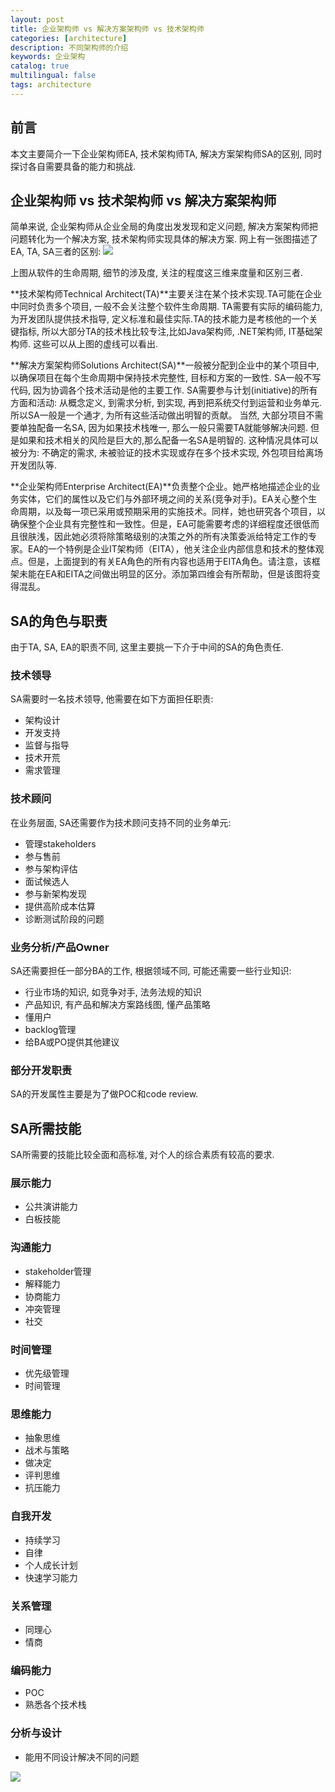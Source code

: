 ```yaml
---
layout: post
title: 企业架构师 vs 解决方案架构师 vs 技术架构师
categories: [architecture]
description: 不同架构师的介绍
keywords: 企业架构
catalog: true
multilingual: false
tags: architecture
---
```


## 前言
本文主要简介一下企业架构师EA, 技术架构师TA, 解决方案架构师SA的区别, 同时探讨各自需要具备的能力和挑战.


## 企业架构师 vs 技术架构师 vs 解决方案架构师
简单来说, 企业架构师从企业全局的角度出发发现和定义问题, 解决方案架构师把问题转化为一个解决方案, 技术架构师实现具体的解决方案.
网上有一张图描述了EA, TA, SA三者的区别:
<img src="{{site.baseurl}}/assets/images/2020-11/architects.png"/>

上图从软件的生命周期, 细节的涉及度, 关注的程度这三维来度量和区别三者.

**技术架构师Technical Architect(TA)**主要关注在某个技术实现.TA可能在企业中同时负责多个项目, 一般不会关注整个软件生命周期. TA需要有实际的编码能力, 为开发团队提供技术指导, 定义标准和最佳实际.TA的技术能力是考核他的一个关键指标, 所以大部分TA的技术栈比较专注,比如Java架构师, .NET架构师, IT基础架构师. 这些可以从上图的虚线可以看出.
 
**解决方案架构师Solutions Architect(SA)**一般被分配到企业中的某个项目中, 以确保项目在每个生命周期中保持技术完整性, 目标和方案的一致性. SA一般不写代码, 因为协调各个技术活动是他的主要工作. SA需要参与计划(initiative)的所有方面和活动: 从概念定义, 到需求分析, 到实现, 再到把系统交付到运营和业务单元. 所以SA一般是一个通才, 为所有这些活动做出明智的贡献。 当然, 大部分项目不需要单独配备一名SA, 因为如果技术栈唯一, 那么一般只需要TA就能够解决问题. 但是如果和技术相关的风险是巨大的,那么配备一名SA是明智的. 这种情况具体可以被分为: 不确定的需求, 未被验证的技术实现或存在多个技术实现, 外包项目给离场开发团队等. 

**企业架构师Enterprise Architect(EA)**负责整个企业。她严格地描述企业的业务实体，它们的属性以及它们与外部环境之间的关系(竞争对手)。EA关心整个生命周期，以及每一项已采用或预期采用的实施技术。同样，她也研究各个项目，以确保整个企业具有完整性和一致性。但是，EA可能需要考虑的详细程度还很低而且很肤浅，因此她必须将除策略级别的决策之外的所有决策委派给特定工作的专家。EA的一个特例是企业IT架构师（EITA），他关注企业内部信息和技术的整体观点。但是，上面提到的有关EA角色的所有内容也适用于EITA角色。请注意，该框架未能在EA和EITA之间做出明显的区分。添加第四维会有所帮助，但是该图将变得混乱。

## SA的角色与职责
由于TA, SA, EA的职责不同, 这里主要挑一下介于中间的SA的角色责任.

### 技术领导
SA需要时一名技术领导, 他需要在如下方面担任职责:
- 架构设计
- 开发支持
- 监督与指导
- 技术开荒
- 需求管理

### 技术顾问
在业务层面, SA还需要作为技术顾问支持不同的业务单元:
- 管理stakeholders
- 参与售前
- 参与架构评估
- 面试候选人
- 参与新架构发现
- 提供高阶成本估算
- 诊断测试阶段的问题

### 业务分析/产品Owner
SA还需要担任一部分BA的工作, 根据领域不同, 可能还需要一些行业知识:
- 行业市场的知识, 如竞争对手, 法务法规的知识
- 产品知识, 有产品和解决方案路线图, 懂产品策略
- 懂用户
- backlog管理
- 给BA或PO提供其他建议

### 部分开发职责
SA的开发属性主要是为了做POC和code review.

## SA所需技能
SA所需要的技能比较全面和高标准, 对个人的综合素质有较高的要求.

### 展示能力
- 公共演讲能力
- 白板技能

### 沟通能力
- stakeholder管理
- 解释能力
- 协商能力
- 冲突管理
- 社交

### 时间管理
- 优先级管理
- 时间管理

### 思维能力
- 抽象思维
- 战术与策略
- 做决定
- 评判思维
- 抗压能力

### 自我开发
- 持续学习
- 自律
- 个人成长计划
- 快速学习能力

### 关系管理
- 同理心
- 情商

### 编码能力
- POC
- 熟悉各个技术栈

### 分析与设计
- 能用不同设计解决不同的问题

<img src="{{site.baseurl}}/assets/images/2020-12/samm.png"/>
